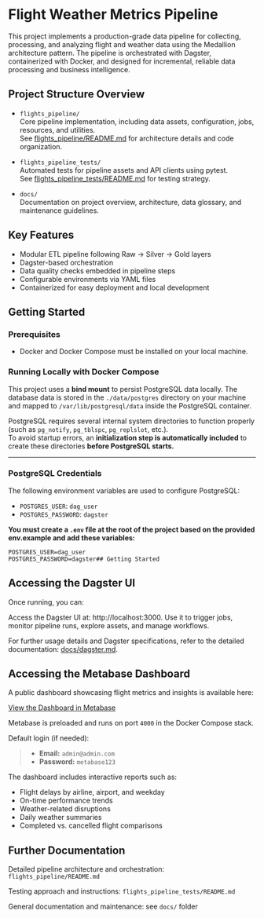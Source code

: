 # Flight Weather Metrics Pipeline

This project implements a production-grade data pipeline for collecting, processing, and analyzing flight and weather data using the Medallion architecture pattern. The pipeline is orchestrated with Dagster, containerized with Docker, and designed for incremental, reliable data processing and business intelligence.


## Project Structure Overview

- `flights_pipeline/`  
  Core pipeline implementation, including data assets, configuration, jobs, resources, and utilities.  
  See [flights_pipeline/README.md](flights_pipeline/README.md) for architecture details and code organization.

- `flights_pipeline_tests/`  
  Automated tests for pipeline assets and API clients using pytest.  
  See [flights_pipeline_tests/README.md](flights_pipeline_tests/README.md) for testing strategy.

- `docs/`  
  Documentation on project overview, architecture, data glossary, and maintenance guidelines.



## Key Features

- Modular ETL pipeline following Raw → Silver → Gold layers
- Dagster-based orchestration
- Data quality checks embedded in pipeline steps
- Configurable environments via YAML files
- Containerized for easy deployment and local development



## Getting Started

### Prerequisites
- Docker and Docker Compose must be installed on your local machine.



### Running Locally with Docker Compose

This project uses a **bind mount** to persist PostgreSQL data locally. The database data is stored in the `./data/postgres` directory on your machine and mapped to `/var/lib/postgresql/data` inside the PostgreSQL container.

PostgreSQL requires several internal system directories to function properly (such as `pg_notify`, `pg_tblspc`, `pg_replslot`, etc.).  
To avoid startup errors, an **initialization step is automatically included** to create these directories **before PostgreSQL starts.**

---

### PostgreSQL Credentials

The following environment variables are used to configure PostgreSQL:

- `POSTGRES_USER`: `dag_user`
- `POSTGRES_PASSWORD`: `dagster`

**You must create a `.env` file at the root of the project based on the provided env.example and add these variables:**

```
POSTGRES_USER=dag_user
POSTGRES_PASSWORD=dagster## Getting Started
```

## Accessing the Dagster UI

Once running, you can:

Access the Dagster UI at: http://localhost:3000. Use it to trigger jobs, monitor pipeline runs, explore assets, and manage workflows.

For further usage details and Dagster specifications, refer to the detailed documentation: [docs/dagster.md](docs/dagster.md).

## Accessing the Metabase Dashboard

A public dashboard showcasing flight metrics and insights is available here:

[View the Dashboard in Metabase](http://0.0.0.0:4000/public/dashboard/07b50882-d1c2-4902-827e-5558661dd73c)

 Metabase is preloaded and runs on port `4000` in the Docker Compose stack.

Default login (if needed):
> - **Email:** `admin@admin.com`
> - **Password:** `metabase123`

The dashboard includes interactive reports such as:
- Flight delays by airline, airport, and weekday
- On-time performance trends
- Weather-related disruptions
- Daily weather summaries
- Completed vs. cancelled flight comparisons

## Further Documentation
Detailed pipeline architecture and orchestration: `flights_pipeline/README.md`

Testing approach and instructions: `flights_pipeline_tests/README.md`

General documentation and maintenance: see ``docs/`` folder